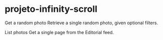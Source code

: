 # projeto-infinity-scroll

Get a random photo
Retrieve a single random photo, given optional filters.

List photos
Get a single page from the Editorial feed.
